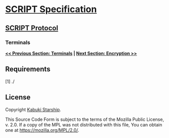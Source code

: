 # [SCRIPT Specification](../)

## [SCRIPT Protocol](./)

### Terminals

**[<< Previous Section: Terminals](Terminals.md) | [Next Section: Encryption >>](Encryption.md)**

## Requirements

[1] ./

## License

Copyright [Kabuki Starship](https://kabukistarship.com).

This Source Code Form is subject to the terms of the Mozilla Public License, v. 2.0. If a copy of the MPL was not distributed with this file, You can obtain one at <https://mozilla.org/MPL/2.0/>.
